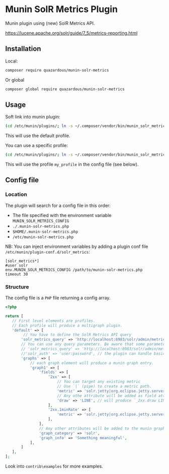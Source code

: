 # Munin SolR Metrics Plugin

Munin plugin using (new) SolR Metrics API.

https://lucene.apache.org/solr/guide/7_5/metrics-reporting.html

## Installation

Local:

```bash
composer require quazardous/munin-solr-metrics
```

Or global

```bash
composer global require quazardous/munin-solr-metrics
```

## Usage

Soft link into munin plugin:

```bash
(cd /etc/munin/plugins/; ln -s ~/.composer/vendor/bin/munin_solr_metrics solr_metrics)
```
This will use the default profile.

You can use a specific profile:

```bash
(cd /etc/munin/plugins/; ln -s ~/.composer/vendor/bin/munin_solr_metrics solr_metrics_my_profile)
```
This will use the profile `my_profile` in the config file (see below).

## Config file

### Location

The plugin will search for a config file in this order:
  - The file specified with the environment variable `MUNIN_SOLR_METRICS_CONFIG`
  - `./.munin-solr-metrics.php`
  - `$HOME/.munin-solr-metrics.php`
  - `/etc/munin-solr-metrics.php`
  
NB: You can inject environment variables by adding a plugin conf file `/etc/munin/plugin-conf.d/solr_metrics`:

```
[solr_metrics*]
#user solr
env.MUNIN_SOLR_METRICS_CONFIG /path/to/munin-solr-metrics.php
timeout 30

```
  
### Structure
  
The config file is a `PHP` file returning a config array.
 
 ```php
 <?php

return [
    // First level elements are profiles.
    // Each profile will produce a multigraph plugin.
    'default' => [
    	 // You have to define the SolR Metrics API query
        'solr_metrics_query' => 'http://localhost:8983/solr/admin/metrics',
        // You can use any query parameters. Be aware that some parameters can change the response structure and affect the metric definitions below.
        // 'solr_metrics_query' => 'http://localhost:8983/solr/admin/metrics?group=core',
        //'solr_auth' => 'user:password', // the plugin can handle basic auth
        'graphs' => [
            // each graph element will produce a munin graph entry.
            'graph1' => [
                'fields' => [
                    '2xx' => [
                        // You can target any existing metric
                        // Use `|` (pipe) to create a metric path. 
                        'metric' => 'solr.jetty|org.eclipse.jetty.server.handler.DefaultHandler.2xx-responses|count',
                        // Any othe attribute will be added as field attribute to the munin graph config.
                        'draw' => 'LINE', // will produce `_2xx.draw LINE`
                    ],
                    '2xx.1minRate' => [
                        'metric' => 'solr.jetty|org.eclipse.jetty.server.handler.DefaultHandler.2xx-responses|1minRate',
                    ],
                ],
                // Any other attributes will be added to the munin graph config.
                'graph_category' => 'solr',
                'graph_info' => 'Something meaningful',
            ],
        ]
    ],
];
```

Look into `contrib\examples` for more examples.